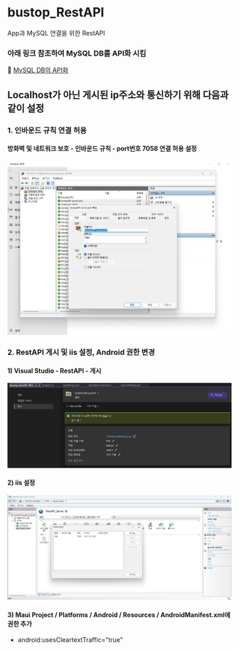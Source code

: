 # bustop_RestAPI
App과 MySQL 연결을 위한 RestAPI

### 아래 링크 참조하여 MySQL DB를 API화 시킴
 :link: [MySQL DB의 API화](https://velog.io/@dbsqja353/23.05.31-Day84)<br>
 
## Localhost가 아닌 게시된 ip주소와 통신하기 위해 다음과 같이 설정
### 1. 인바운드 규칙 연결 허용
#### 방화벽 및 네트워크 보호 - 인바운드 규칙 - port번호 7058 연결 허용 설정
![](https://raw.githubusercontent.com/PKNU-IOT3/bustop_RestAPI/main/images/defender.png) 
### 2. RestAPI 게시 및 iis 설정, Android 권한 변경
#### 1) Visual Studio - RestAPI - 게시
![](https://raw.githubusercontent.com/PKNU-IOT3/bustop_RestAPI/main/images/maui_server.png) 
#### 2) iis 설정
![](https://raw.githubusercontent.com/PKNU-IOT3/bustop_RestAPI/main/images/iis.png) 
#### 3) Maui Project / Platforms / Android / Resources / AndroidManifest.xml에 권한 추가
- android:usesCleartextTraffic="true"
